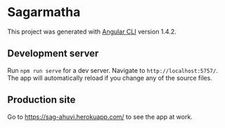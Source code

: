 # Sagarmatha

This project was generated with [Angular CLI](https://github.com/angular/angular-cli) version 1.4.2.

## Development server

Run `npm run serve` for a dev server. Navigate to `http://localhost:5757/`. The app will automatically reload if you change any of the source files.

## Production site

Go to https://sag-ahuvi.herokuapp.com/ to see the app at work.
